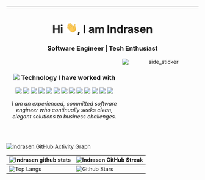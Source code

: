 </p>
<hr>
<h1 align="center">Hi <img src="https://raw.githubusercontent.com/ABSphreak/ABSphreak/master/gifs/Hi.gif" width="30px">, I am Indrasen</h1>
<h3 align="center">Software Engineer | Tech Enthusiast </h3>

</p>


<p align="center">
<img align="right" width=200px height=200px alt="side_sticker" src="https://media.giphy.com/media/TEnXkcsHrP4YedChhA/giphy.gif" />
</p>
<br>

<h3 align="center"> 
<img src = "https://media2.giphy.com/media/QssGEmpkyEOhBCb7e1/giphy.gif?cid=ecf05e47a0n3gi1bfqntqmob8g9aid1oyj2wr3ds3mg700bl&rid=giphy.gif" width = 30px> Technology I have worked with

</h3>
 <p align="center">
<img src="https://img.shields.io/badge/-Android-2088FF?style=flat-square&logo=android&logoColor=green" />
  <img src="https://img.shields.io/badge/-NPM-CB3837?style=flat-square&logo=npm&logoColor=white" />
  <img src="https://img.shields.io/badge/-Nodejs-43853d?style=flat-square&logo=Node.js&logoColor=white" />
   <img src="https://img.shields.io/badge/MongoDB-4EA94B?style=flat-square&logo=mongodb&logoColor=white" />

  <img src="https://img.shields.io/badge/Express.js-000000?style=flat-square&logo=express&logoColor=white" />

  <img src="https://img.shields.io/badge/Amazon_AWS-232F3E?style=flat-square&logo=amazon-aws&logoColor=white" />
  <img src="https://img.shields.io/badge/-Java-2088FF?style=flat-square&logo=java" />
  <img src="https://img.shields.io/badge/Python-FFD43B?style=flat-square&logo=python&logoColor=white" />
  <img src="https://img.shields.io/badge/-Java-2088FF?style=flat-square&logo=java" />
  <img src="https://img.shields.io/badge/-Heroku-430098?style=flat-square&logo=heroku&logoColor=white" />
  <img src="https://img.shields.io/badge/MySQL-00000F?style=flat-square&logo=mysql&logoColor=white" />
  <img src="https://img.shields.io/badge/-C%20sharp-2088FF?style=flat-square&logo=csharp" />
  <img src="https://img.shields.io/badge/-.Net-2088FF?style=flat-square" />





<p align="center">
  <em>
I am an experienced, committed software engineer who continually seeks clean, elegant solutions to business challenges.
  </em> 
</p>
<br><br>




[![Indrasen GitHub Activity Graph](https://activity-graph.herokuapp.com/graph?username=indrasen715&theme=github)](https://git.io/indrasen7156)

| ![Indrasen github stats](https://github-readme-stats.vercel.app/api?username=indrasen715&show_icons=true&layout=compact) | ![Indrasen GitHub Streak](https://github-readme-streak-stats.herokuapp.com/?user=indrasen715&layout=compact) |
| --- | --- |
| ![Top Langs](https://github-readme-stats.vercel.app/api/top-langs/?username=indrasen715&layout=compact) | ![Github Stars](https://github-readme-stats.vercel.app/api?username=indrasen715&show_icons=true&locale=en&count_private=true&hide_rank=true&custom_title=My%20GitHub%20Stats&disable_animations=true&layout=compact) |



<br>



